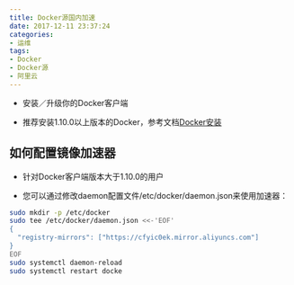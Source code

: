 ```yaml
---
title: Docker源国内加速
date: 2017-12-11 23:37:24
categories:
- 运维
tags:
- Docker
- Docker源
- 阿里云
---
```


- 安装／升级你的Docker客户端

- 推荐安装1.10.0以上版本的Docker，参考文档[Docker安装](/2017/12/11/Docker%E5%AE%89%E8%A3%85/)

## 如何配置镜像加速器

- 针对Docker客户端版本大于1.10.0的用户
<!--more-->
- 您可以通过修改daemon配置文件/etc/docker/daemon.json来使用加速器：
```sh
sudo mkdir -p /etc/docker
sudo tee /etc/docker/daemon.json <<-'EOF'
{
  "registry-mirrors": ["https://cfyic0ek.mirror.aliyuncs.com"]
}
EOF
sudo systemctl daemon-reload
sudo systemctl restart docke
```